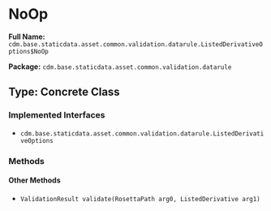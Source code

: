 # NoOp

**Full Name:** `cdm.base.staticdata.asset.common.validation.datarule.ListedDerivativeOptions$NoOp`

**Package:** `cdm.base.staticdata.asset.common.validation.datarule`

## Type: Concrete Class

### Implemented Interfaces

- `cdm.base.staticdata.asset.common.validation.datarule.ListedDerivativeOptions`

### Methods

#### Other Methods

- `ValidationResult validate(RosettaPath arg0, ListedDerivative arg1)`

